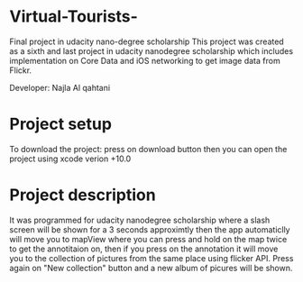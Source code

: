 # Virtual-Tourists-
Final project in udacity nano-degree scholarship
This project was created as a sixth and last project in udacity nanodegree scholarship which includes implementation on Core Data and iOS networking to get image data from Flickr.

Developer: Najla Al qahtani

# Project setup
To download the project: press on download button then you can open the project using xcode verion +10.0

# Project description
It was programmed for udacity nanodegree scholarship where a slash screen will be shown for a 3 seconds approximtly then the app automaticlly will move you to mapView where you can press and hold on the map twice to get the annotitaion on, then if you press on the annotation it will move you to the collection of pictures from the same place using flicker API. Press again on "New collection" button and a new album of picures will be shown.
